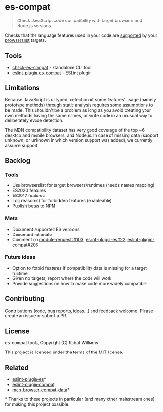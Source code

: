 # es-compat

> Check JavaScript code compatibility with target browsers and Node.js versions

Checks that the language features used in your code are [supported](https://github.com/mdn/browser-compat-data) by your [browserslist](https://github.com/browserslist/browserslist) targets.

## Tools

- [check-es-compat](/packages/check-es-compat/README.md) - standalone CLI tool
- [eslint-plugin-es-compat](/packages/eslint-plugin-es-compat/README.md) - ESLint plugin

## Limitations

Because JavaScript is untyped, detection of some features' usage (namely prototype methods) through static analysis requires some assumptions to be made. This shouldn't be a problem as long as you avoid creating your own methods having the same names, or write code in an unusual way to deliberately evade detection.

The MDN compatibility dataset has very good coverage of the top ~6 desktop and mobile browsers, and Node.js. In case of missing data (support unknown, or unknown in which version support was added), we currently assume support.

## Backlog

### Tools

- Use browserslist for target browsers/runtimes (needs names mapping)
- ES2020 features
- ES2017 features
- Log reason(s) for forbidden features (enableable)
- Publish betas to NPM

### Meta

- Document supported ES versions
- Document rationale
- Comment on [module-requests#103](https://github.com/sindresorhus/module-requests/issues/103), [eslint-plugin-es#22](https://github.com/mysticatea/eslint-plugin-es/issues/22), [eslint-plugin-compat#206](https://github.com/amilajack/eslint-plugin-compat/issues/206)

### Future ideas

- Option to forbid features if compatibility data is missing for a target runtime
- Given no targets, report where the code will work
- Provide suggestions on how to make code more widely compatible

## Contributing

Contributions (code, bug reports, ideas...) and feedback welcome. Please create an issue or submit a PR.

## License

es-compat tools, Copyright (C) Robat Williams

This project is licensed under the terms of the [MIT](https://choosealicense.com/licenses/mit) license.

## Related

- [eslint-plugin-es](https://github.com/mysticatea/eslint-plugin-es)\*
- [eslint-plugin-compat](https://github.com/amilajack/eslint-plugin-compat)
- [mdn-browser-compat-data](https://github.com/mdn/browser-compat-data)\*

\* Thanks to these projects in particular (and many other mainstream ones) for making this project possible.
